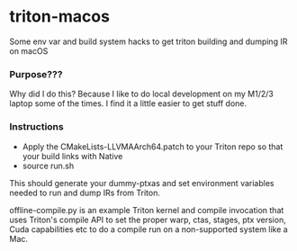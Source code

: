 # triton-macos
Some env var and build system hacks to get triton building and dumping IR on macOS

### Purpose???

Why did I do this? Because I like to do local development on my M1/2/3 laptop some of the times. I find it a little easier to get stuff done.

### Instructions
* Apply the CMakeLists-LLVMAArch64.patch to your Triton repo so that your build links with Native
* source run.sh

This should generate your dummy-ptxas and set environment variables needed to run and dump IRs from Triton.

offline-compile.py is an example Triton kernel and compile invocation that uses Triton's compile API to set the proper warp, ctas, stages, ptx version, Cuda capabilities etc to do a compile run on a non-supported system like a Mac.

